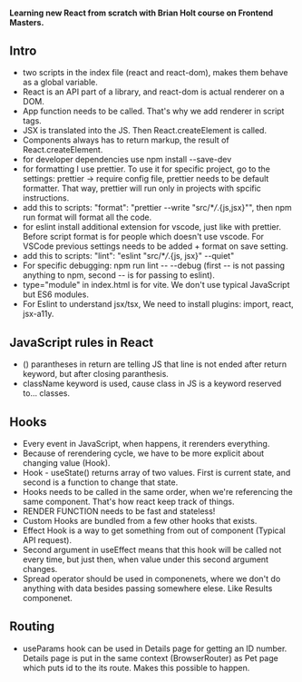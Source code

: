 #### Learning new React from scratch with Brian Holt course on Frontend Masters.

## Intro

- two scripts in the index file (react and react-dom), makes them behave as a global variable.
- React is an API part of a library, and react-dom is actual renderer on a DOM.
- App function needs to be called. That's why we add renderer in script tags.
- JSX is translated into the JS. Then React.createElement is called.
- Components always has to return markup, the result of React.createElement.
- for developer dependencies use npm install --save-dev
- for formatting I use prettier. To use it for specific project, go to the settings: prettier -> require config file, prettier needs to be default formatter. That way, prettier will run only in projects with spcific instructions.
- add this to scripts: "format": "prettier --write \"src/\*_/_.{js,jsx}\"", then npm run format will format all the code.
- for eslint install additional extension for vscode, just like with prettier. Before script format is for people which doesn't use vscode. For VSCode previous settings needs to be added + format on save setting.
- add this to scripts: "lint": "eslint \"src/\*_/_.{js, jsx}\" --quiet"
- For specific debugging: npm run lint -- --debug (first -- is not passing anything to npm, second -- is for passing to eslint).
- type="module" in index.html is for vite. We don't use typical JavaScript but ES6 modules.
- For Eslint to understand jsx/tsx, We need to install plugins: import, react, jsx-a11y.

## JavaScript rules in React

- () parantheses in return are telling JS that line is not ended after return keyword, but after closing paranthesis.
- className keyword is used, cause class in JS is a keyword reserved to... classes.

## Hooks

- Every event in JavaScript, when happens, it rerenders everything.
- Because of rerendering cycle, we have to be more explicit about changing value (Hook).
- Hook - useState() returns array of two values. First is current state, and second is a function to change that state.
- Hooks needs to be called in the same order, when we're referencing the same component. That's how react keep track of things.
- RENDER FUNCTION needs to be fast and stateless!
- Custom Hooks are bundled from a few other hooks that exists.
- Effect Hook is a way to get something from out of component (Typical API request).
- Second argument in useEffect means that this hook will be called not every time, but just then, when value under this second argument changes.
- Spread operator should be used in componenets, where we don't do anything with data besides passing somewhere elese. Like Results componenet.

## Routing

- useParams hook can be used in Details page for getting an ID number. Details page is put in the same context (BrowserRouter) as Pet page which puts id to the its route. Makes this possible to happen.
